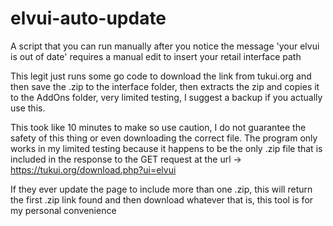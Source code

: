 # elvui-auto-update
A script that you can run manually after you notice the message 'your elvui is out of date' 
requires a manual edit to insert your retail interface path

This legit just runs some go code to download the link from tukui.org and then save the .zip to the interface folder,
then extracts the zip and copies it to the AddOns folder, very limited testing, I suggest a backup if you actually use this.

This took like 10 minutes to make so use caution, I do not guarantee the safety of this thing or even downloading the correct file.
The program only works in my limited testing because it happens to be the only .zip file that is included in the response to the GET request
at the url -> https://tukui.org/download.php?ui=elvui

If they ever update the page to include more than one .zip, this will return the first .zip link found and then download whatever that is,
this tool is for my personal convenience
